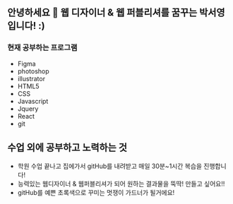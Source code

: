 ## 안녕하세요 👋 웹 디자이너 & 웹 퍼블리셔를 꿈꾸는 박서영입니다! :)
### 현재 공부하는 프로그램
* Figma
* photoshop
* illustrator
* HTML5
* CSS
* Javascript
* Jquery
* React
* git

## 수업 외에 공부하고 노력하는 것
* 학원 수업 끝나고 집에가서 gitHub를 내려받고 매일 30분~1시간 복습을 진행합니다!
* 능력있는 웹디자이너 & 웹퍼블리셔가 되어 원하는 결과물을 뚝딱! 만들고 싶어요!!
* gitHub를 예쁜 초록색으로 꾸미는 멋쟁이 가드너가 될거에요!
